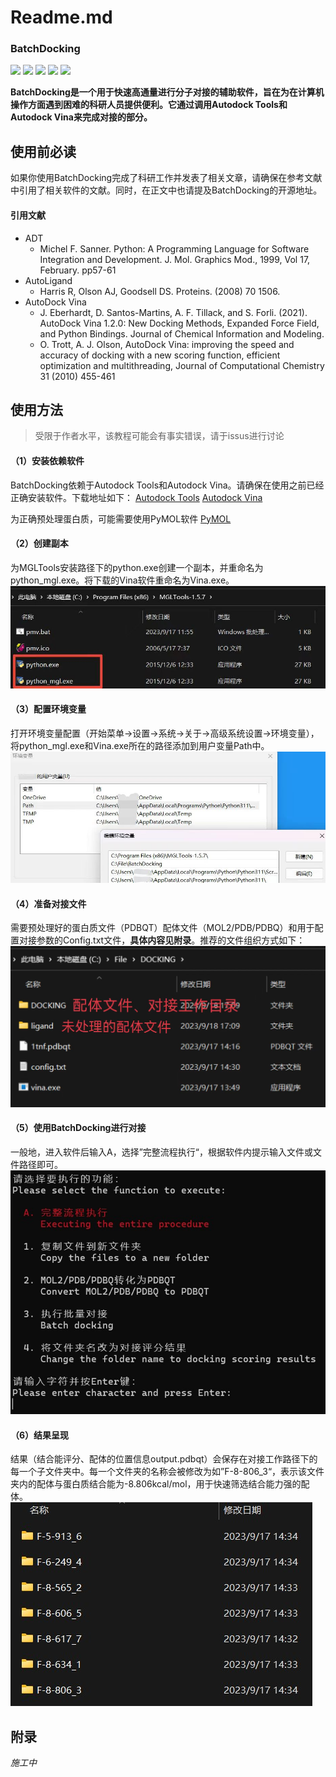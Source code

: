 ﻿# Readme.md
### BatchDocking
![](https://img.shields.io/github/stars/CoomassieBrilliantBlue/BatchDocking.svg) ![](https://img.shields.io/github/forks/CoomassieBrilliantBlue/BatchDocking.svg) ![](https://img.shields.io/github/tag/CoomassieBrilliantBlue/BatchDocking.svg) ![](https://img.shields.io/github/release/CoomassieBrilliantBlue/BatchDocking.svg) ![](https://img.shields.io/github/issues/CoomassieBrilliantBlue/BatchDocking.svg)

**BatchDocking是一个用于快速高通量进行分子对接的辅助软件，旨在为在计算机操作方面遇到困难的科研人员提供便利。它通过调用Autodock Tools和Autodock Vina来完成对接的部分。**

## 使用前必读
如果你使用BatchDocking完成了科研工作并发表了相关文章，请确保在参考文献中引用了相关软件的文献。同时，在正文中也请提及BatchDocking的开源地址。

#### 引用文献
+ ADT
    + Michel F. Sanner. Python: A Programming Language for Software Integration and Development. J. Mol. Graphics Mod., 1999, Vol 17, February. pp57-61
+ AutoLigand
    + Harris R, Olson AJ, Goodsell DS. Proteins. (2008) 70 1506.
+ AutoDock Vina
    * J. Eberhardt, D. Santos-Martins, A. F. Tillack, and S. Forli. (2021). AutoDock Vina 1.2.0: New Docking Methods, Expanded Force Field, and Python Bindings. Journal of Chemical Information and Modeling.
    * O. Trott, A. J. Olson, AutoDock Vina: improving the speed and accuracy of docking with a new scoring function, efficient optimization and multithreading, Journal of Computational Chemistry 31 (2010) 455-461

## 使用方法
>受限于作者水平，该教程可能会有事实错误，请于issus进行讨论

#### （1）安装依赖软件
BatchDocking依赖于Autodock Tools和Autodock Vina。请确保在使用之前已经正确安装软件。下载地址如下：
[Autodock Tools](https://ccsb.scripps.edu/mgltools/downloads/)
[Autodock Vina](https://vina.scripps.edu/downloads/)

为正确预处理蛋白质，可能需要使用PyMOL软件
[PyMOL](https://pymol.org/)
#### （2）创建副本
为MGLTools安装路径下的python.exe创建一个副本，并重命名为python_mgl.exe。将下载的Vina软件重命名为Vina.exe。
![](./static/1.jpg)
#### （3）配置环境变量
打开环境变量配置（开始菜单→设置→系统→关于→高级系统设置→环境变量），将python_mgl.exe和Vina.exe所在的路径添加到用户变量Path中。
![](./static/2.jpg)
#### （4）准备对接文件
需要预处理好的蛋白质文件（PDBQT）配体文件（MOL2/PDB/PDBQ）和用于配置对接参数的Config.txt文件，**具体内容见附录**。推荐的文件组织方式如下：
![](./static/3.jpg)
#### （5）使用BatchDocking进行对接
一般地，进入软件后输入A，选择”完整流程执行“，根据软件内提示输入文件或文件路径即可。
![](./static/4.jpg)
#### （6）结果呈现
结果（结合能评分、配体的位置信息output.pdbqt）会保存在对接工作路径下的每一个子文件夹中。每一个文件夹的名称会被修改为如”F-8-806_3“，表示该文件夹内的配体与蛋白质结合能为-8.806kcal/mol，用于快速筛选结合能力强的配体。
![](./static/5.jpg)
## 附录
*施工中*  
